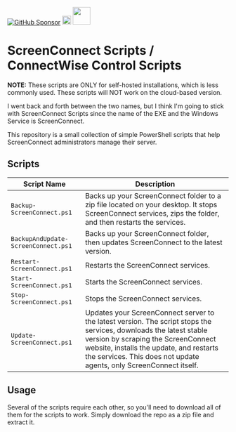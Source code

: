 [![GitHub Sponsor](https://img.shields.io/github/sponsors/asheroto?label=Sponsor&logo=GitHub)](https://github.com/sponsors/asheroto?frequency=one-time&sponsor=asheroto)
<a href="https://ko-fi.com/asheroto"><img src="https://ko-fi.com/img/githubbutton_sm.svg" alt="Ko-Fi Button" height="20px"></a>
<a href="https://www.buymeacoffee.com/asheroto"><img src="https://img.buymeacoffee.com/button-api/?text=Buy me a coffee&emoji=&slug=seb6596&button_colour=FFDD00&font_colour=000000&font_family=Lato&outline_colour=000000&coffee_colour=ffffff](https://img.buymeacoffee.com/button-api/?text=Buy%20me%20a%20coffee&emoji=&slug=asheroto&button_colour=FFDD00&font_colour=000000&font_family=Lato&outline_colour=000000&coffee_colour=ffffff)" height="40px"></a>

# ScreenConnect Scripts / ConnectWise Control Scripts

**NOTE:** These scripts are ONLY for self-hosted installations, which is less commonly used. These scripts will NOT work on the cloud-based version.

I went back and forth between the two names, but I think I'm going to stick with ScreenConnect Scripts since the name of the EXE and the Windows Service is ScreenConnect.

This repository is a small collection of simple PowerShell scripts that help ScreenConnect administrators manage their server.

## Scripts

| Script Name                         | Description                                                                                                                                                                                                                                                                |
| ----------------------------------- | -------------------------------------------------------------------------------------------------------------------------------------------------------------------------------------------------------------------------------------------------------------------------- |
| `Backup-ScreenConnect.ps1`          | Backs up your ScreenConnect folder to a zip file located on your desktop. It stops ScreenConnect services, zips the folder, and then restarts the services.                                                                                                                |
| `BackupAndUpdate-ScreenConnect.ps1` | Backs up your ScreenConnect folder, then updates ScreenConnect to the latest version.                                                                                                                                                                                      |
| `Restart-ScreenConnect.ps1`         | Restarts the ScreenConnect services.                                                                                                                                                                                                                                       |
| `Start-ScreenConnect.ps1`           | Starts the ScreenConnect services.                                                                                                                                                                                                                                         |
| `Stop-ScreenConnect.ps1`            | Stops the ScreenConnect services.                                                                                                                                                                                                                                          |
| `Update-ScreenConnect.ps1`          | Updates your ScreenConnect server to the latest version. The script stops the services, downloads the latest stable version by scraping the ScreenConnect website, installs the update, and restarts the services. This does not update agents, only ScreenConnect itself. |

## Usage

Several of the scripts require each other, so you'll need to download all of them for the scripts to work. Simply download the repo as a zip file and extract it.